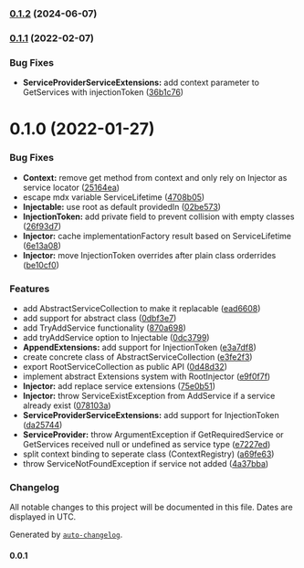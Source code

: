 ### [0.1.2](https://github.com/ezzabuzaid/tiny-injector/compare/0.1.1...0.1.2) (2024-06-07)

### [0.1.1](https://github.com/ezzabuzaid/tiny-injector/compare/0.1.0...0.1.1) (2022-02-07)


### Bug Fixes

* **ServiceProviderServiceExtensions:** add context parameter to GetServices with injectionToken ([36b1c76](https://github.com/ezzabuzaid/tiny-injector/commit/36b1c7698594b9e8dea07b20af18193a619017ea))

# 0.1.0 (2022-01-27)


### Bug Fixes

* **Context:** remove get method from context and only rely on Injector as service locator ([25164ea](https://github.com/ezzabuzaid/tiny-injector/commit/25164ea4b21d3e79ba0287d6305ef70bd33c3b8b))
* escape mdx variable ServiceLifetime ([4708b05](https://github.com/ezzabuzaid/tiny-injector/commit/4708b05f4a46e79cf0766441c9765f63f20be0a9))
* **Injectable:** use root as default providedIn ([02be573](https://github.com/ezzabuzaid/tiny-injector/commit/02be573364a858b21ef2c154114770747ff96651))
* **InjectionToken:** add private field to prevent collision with empty classes ([26f93d7](https://github.com/ezzabuzaid/tiny-injector/commit/26f93d7210947763314ddfd9b51051bc9d9da263))
* **Injector:** cache implementationFactory result based on ServiceLifetime ([6e13a08](https://github.com/ezzabuzaid/tiny-injector/commit/6e13a08e3bc132533e7ebb78053e19ea8029882b))
* **Injector:** move InjectionToken overrides after plain class orderrides ([be10cf0](https://github.com/ezzabuzaid/tiny-injector/commit/be10cf0568d6a95ae9d74a3f1572e2f608cbf081))


### Features

* add AbstractServiceCollection to make it replacable ([ead6608](https://github.com/ezzabuzaid/tiny-injector/commit/ead660869687bd22da494b3828993650b605a746))
* add support for abstract class ([0dbf3e7](https://github.com/ezzabuzaid/tiny-injector/commit/0dbf3e71794c4c94776050203e30238188994441))
* add TryAddService functionality ([870a698](https://github.com/ezzabuzaid/tiny-injector/commit/870a698b0730385b429598bad5465e32c1e0f9c0))
* add tryAddService option to Injectable ([0dc3799](https://github.com/ezzabuzaid/tiny-injector/commit/0dc37990afeec19a40dbc16eb192081ecc40e5f9))
* **AppendExtensions:** add support for InjectionToken ([e3a7df8](https://github.com/ezzabuzaid/tiny-injector/commit/e3a7df85f89464bec7e45ea516d7aa13c76e663b))
* create concrete class of AbstractServiceCollection ([e3fe2f3](https://github.com/ezzabuzaid/tiny-injector/commit/e3fe2f3f17b161912327b4c0af9360f0157e3759))
* export RootServiceCollection as public API ([0d48d32](https://github.com/ezzabuzaid/tiny-injector/commit/0d48d3248dd4b3550439bd3d406345d67a574fa8))
* implement abstract Extensions system with RootInjector ([e9f0f7f](https://github.com/ezzabuzaid/tiny-injector/commit/e9f0f7fc2d5413bd31119f8da3c163b3c8323c93))
* **Injector:** add replace service extensions ([75e0b51](https://github.com/ezzabuzaid/tiny-injector/commit/75e0b51ee70cb7cfc0145f7fc8493c6615500288))
* **Injector:** throw ServiceExistException from AddService if a service already exist ([078103a](https://github.com/ezzabuzaid/tiny-injector/commit/078103a58522912910f15c4152639ea0b9b6185e))
* **ServiceProviderServiceExtensions:** add support for InjectionToken ([da25744](https://github.com/ezzabuzaid/tiny-injector/commit/da25744e72fa68cf330a9da9225803da4573866b))
* **ServiceProvider:** throw ArgumentException if GetRequiredService or GetServices received null or undefined as service type ([e7227ed](https://github.com/ezzabuzaid/tiny-injector/commit/e7227ed2f73054aeb3492992a94f581f9556ff71))
* split context binding to seperate class (ContextRegistry) ([a69fe63](https://github.com/ezzabuzaid/tiny-injector/commit/a69fe63fdf4633b8fa3feb03468ed124f7572548))
* throw ServiceNotFoundException if service not added ([4a37bba](https://github.com/ezzabuzaid/tiny-injector/commit/4a37bba92fd55d1d23678771e9aa016c2b8c4f4f))

### Changelog

All notable changes to this project will be documented in this file. Dates are displayed in UTC.

Generated by [`auto-changelog`](https://github.com/CookPete/auto-changelog).

#### 0.0.1
